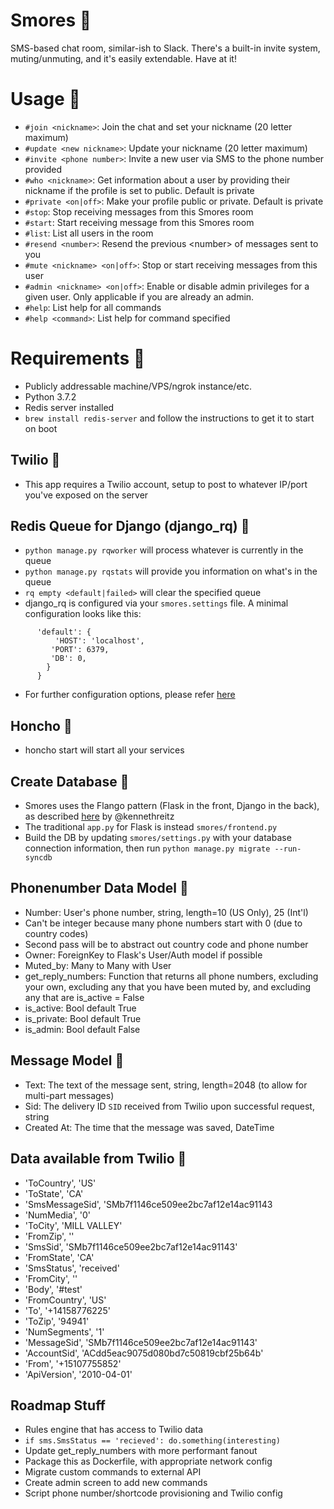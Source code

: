 # Smores 💬
SMS-based chat room, similar-ish to Slack. There's a built-in invite system, muting/unmuting, and it's easily extendable. Have at it!

# Usage 💬
* `#join <nickname>`: Join the chat and set your nickname (20 letter maximum)
* `#update <new nickname>`: Update your nickname (20 letter maximum)
* `#invite <phone number>`: Invite a new user via SMS to the phone number provided
* `#who <nickname>`: Get information about a user by providing their nickname if the profile is set to public. Default is private
* `#private <on|off>`: Make your profile public or private. Default is private
* `#stop`: Stop receiving messages from this Smores room
* `#start`: Start receiving message from this Smores room
* `#list`: List all users in the room
* `#resend <number>`: Resend the previous \<number> of messages sent to you
* `#mute <nickname> <on|off>`: Stop or start receiving messages from this user
* `#admin <nickname> <on|off>`: Enable or disable admin privileges for a given user. Only applicable if you are already an admin.
* `#help`: List help for all commands
* `#help <command>`: List help for command specified

# Requirements 💬
* Publicly addressable machine/VPS/ngrok instance/etc.
* Python 3.7.2
* Redis server installed
 * `brew install redis-server` and follow the instructions to get it to start on boot
 
## Twilio 💬
* This app requires a Twilio account, setup to post to whatever IP/port you've exposed on the server

## Redis Queue for Django (django_rq) 💬
* `python manage.py rqworker` will process whatever is currently in the queue
* `python manage.py rqstats` will provide you information on what's in the queue
* `rq empty <default|failed>` will clear the specified queue
* django_rq is configured via your `smores.settings` file. A minimal configuration looks like this:
  
```    RQ_QUEUES = {
      'default': {
          'HOST': 'localhost',
         'PORT': 6379,
         'DB': 0,
        }
      }
```
* For further configuration options, please refer [here](https://github.com/rq/django-rq#support-for-django-redis-and-django-redis-cache)

## Honcho 💬
* honcho start will start all your services

## Create Database 💬
 * Smores uses the Flango pattern (Flask in the front, Django in the back), as described [here](https://github.com/kennethreitz/flango) by @kennethreitz
 * The traditional `app.py` for Flask is instead `smores/frontend.py`
 * Build the DB by updating `smores/settings.py` with your database connection information, then run `python manage.py migrate --run-syncdb`

## Phonenumber Data Model 💬
* Number: User's phone number, string, length=10 (US Only), 25 (Int'l)
 * Can't be integer because many phone numbers start with 0 (due to country codes)
 * Second pass will be to abstract out country code and phone number
* Owner: ForeignKey to Flask's User/Auth model if possible
* Muted_by: Many to Many with User
* get\_reply\_numbers: Function that returns all phone numbers, excluding your own, excluding any that you have been muted by, and excluding any that are is_active = False
* is_active: Bool default True
* is_private: Bool default True
* is_admin: Bool default False

## Message Model 💬
 * Text: The text of the message sent, string, length=2048 (to allow for multi-part messages)
 * Sid: The delivery ID `SID` received from Twilio upon successful request, string
 * Created At: The time that the message was saved, DateTime

## Data available from Twilio 💬
 * 'ToCountry', 'US'
 * 'ToState', 'CA'
 * 'SmsMessageSid', 'SMb7f1146ce509ee2bc7af12e14ac91143
 * 'NumMedia', '0'
 * 'ToCity', 'MILL VALLEY'
 * 'FromZip', ''
 * 'SmsSid', 'SMb7f1146ce509ee2bc7af12e14ac91143'
 * 'FromState', 'CA'
 * 'SmsStatus', 'received'
 * 'FromCity', ''
 * 'Body', '#test'
 * 'FromCountry', 'US'
 * 'To', '+14158776225'
 * 'ToZip', '94941'
 * 'NumSegments', '1'
 * 'MessageSid', 'SMb7f1146ce509ee2bc7af12e14ac91143'
 * 'AccountSid', 'ACdd5eac9075d080bd7c50819cbf25b64b'
 * 'From', '+15107755852'
 * 'ApiVersion', '2010-04-01'


## Roadmap Stuff

 * Rules engine that has access to Twilio data
  * `if sms.SmsStatus == 'recieved': do.something(interesting)`
 * Update get\_reply\_numbers with more performant fanout
 * Package this as Dockerfile, with appropriate network config
 * Migrate custom commands to external API
  * Create admin screen to add new commands
 * Script phone number/shortcode provisioning and Twilio config
